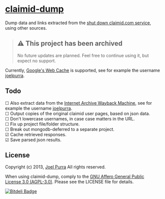 # [claimid-dump](https://claimid-dump.joelpurra.com/)

Dump data and links extracted from the [shut down claimid.com service](https://en.wikipedia.org/wiki/ClaimID), using other sources.



> ## ⚠️ This project has been archived
>
> No future updates are planned. Feel free to continue using it, but expect no support.



Currently, [Google's Web Cache](https://support.google.com/webmasters/answer/1050724?hl=en#cached) is supported, see for example the username [joelpurra](https://webcache.googleusercontent.com/search?q=cache:http://claimid.com/joelpurra).



## Todo

&#9744; Also extract data from the [Internet Archive Wayback Machine](https://web.archive.org/web/), see for example the username [joelpurra](https://web.archive.org/web/http://claimid.com/joelpurra).  
&#9744; Output copies of the original claimid user pages, based on json data.  
&#9744; Don't lowercase usernames, in case case matters in the URL.  
&#9744; Fix up project file/folder structure.  
&#9744; Break out mongodb-deferred to a separate project.  
&#9745; Cache retrieved responses.  
&#9745; Save parsed json results.  



## License

Copyright (c) 2013, [Joel Purra](https://joelpurra.com/) All rights reserved.

When using claimid-dump, comply to the [GNU Affero General Public License 3.0 (AGPL-3.0)](https://en.wikipedia.org/wiki/Affero_General_Public_License). Please see the LICENSE file for details.


[![Bitdeli Badge](https://d2weczhvl823v0.cloudfront.net/joelpurra/claimid-dump/trend.png)](https://bitdeli.com/free "Bitdeli Badge")


